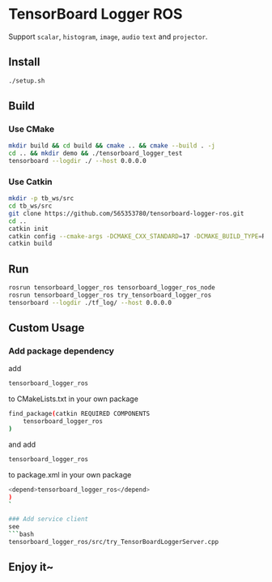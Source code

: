 # TensorBoard Logger ROS

Support `scalar`, `histogram`, `image`, `audio` `text` and `projector`.

## Install

```bash
./setup.sh
```

## Build

### Use CMake
```bash
mkdir build && cd build && cmake .. && cmake --build . -j
cd .. && mkdir demo && ./tensorboard_logger_test
tensorboard --logdir ./ --host 0.0.0.0
```

### Use Catkin
```bash
mkdir -p tb_ws/src
cd tb_ws/src
git clone https://github.com/565353780/tensorboard-logger-ros.git
cd ..
catkin init
catkin config --cmake-args -DCMAKE_CXX_STANDARD=17 -DCMAKE_BUILD_TYPE=Release -DCMAKE_EXPORT_COMPILE_COMMANDS=Yes
catkin build
```

## Run
```bash
rosrun tensorboard_logger_ros tensorboard_logger_ros_node
rosrun tensorboard_logger_ros try_tensorboard_logger_ros
tensorboard --logdir ./tf_log/ --host 0.0.0.0
```

## Custom Usage

### Add package dependency
add
```bash
tensorboard_logger_ros
```
to CMakeLists.txt in your own package
```bash
find_package(catkin REQUIRED COMPONENTS
    tensorboard_logger_ros
)
```

and add
```bash
tensorboard_logger_ros
```
to package.xml in your own package
```bash
<depend>tensorboard_logger_ros</depend>
)
`

### Add service client
see
```bash
tensorboard_logger_ros/src/try_TensorBoardLoggerServer.cpp
```

## Enjoy it~

